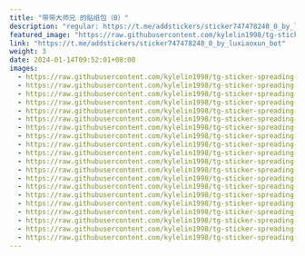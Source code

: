 ```yaml
---
title: "带带大师兄 的贴纸包（0）"
description: "regular: https://t.me/addstickers/sticker747478248_0_by_luxiaoxun_bot"
featured_image: "https://raw.githubusercontent.com/kylelin1998/tg-sticker-spreading-worldwide-images/main/img/87e3824d-228c-4b22-96ca-ae80367a392d.jpg"
link: "https://t.me/addstickers/sticker747478248_0_by_luxiaoxun_bot"
weight: 3
date: 2024-01-14T09:52:01+08:00
images:
  - https://raw.githubusercontent.com/kylelin1998/tg-sticker-spreading-worldwide-images/main/img/87e3824d-228c-4b22-96ca-ae80367a392d.jpg
  - https://raw.githubusercontent.com/kylelin1998/tg-sticker-spreading-worldwide-images/main/img/314f2a2f-c2fb-49a2-b561-92fc24bc7f56.jpg
  - https://raw.githubusercontent.com/kylelin1998/tg-sticker-spreading-worldwide-images/main/img/9d6608dc-343d-4712-9931-8457cf628d90.jpg
  - https://raw.githubusercontent.com/kylelin1998/tg-sticker-spreading-worldwide-images/main/img/b8eaf851-3be9-4a24-bed2-cf0ef5ed887b.jpg
  - https://raw.githubusercontent.com/kylelin1998/tg-sticker-spreading-worldwide-images/main/img/1515d3cd-9a5b-4ef1-a9a6-51b3399c625a.jpg
  - https://raw.githubusercontent.com/kylelin1998/tg-sticker-spreading-worldwide-images/main/img/1e6ca351-09f8-4df6-9746-d06f865d2853.jpg
  - https://raw.githubusercontent.com/kylelin1998/tg-sticker-spreading-worldwide-images/main/img/42a20d00-9049-4f2d-af5c-bb139a4dc52a.jpg
  - https://raw.githubusercontent.com/kylelin1998/tg-sticker-spreading-worldwide-images/main/img/261575ab-bf91-45e7-8722-d5a6433e9f7e.jpg
  - https://raw.githubusercontent.com/kylelin1998/tg-sticker-spreading-worldwide-images/main/img/bf87b247-77ea-4ee9-9e24-643fae63f841.jpg
  - https://raw.githubusercontent.com/kylelin1998/tg-sticker-spreading-worldwide-images/main/img/3083a150-2dea-4444-b5ad-a9a8f5a31106.jpg
  - https://raw.githubusercontent.com/kylelin1998/tg-sticker-spreading-worldwide-images/main/img/d033e79f-6fd9-44a4-8e22-b21dac26e0c1.jpg
  - https://raw.githubusercontent.com/kylelin1998/tg-sticker-spreading-worldwide-images/main/img/744a7f23-b675-476d-a279-296379ad7838.jpg
  - https://raw.githubusercontent.com/kylelin1998/tg-sticker-spreading-worldwide-images/main/img/f87d2e1a-4e28-4631-9ee8-102a1d95763b.jpg
  - https://raw.githubusercontent.com/kylelin1998/tg-sticker-spreading-worldwide-images/main/img/81216e8c-fc7f-4f93-8187-7b7ec181573e.jpg
  - https://raw.githubusercontent.com/kylelin1998/tg-sticker-spreading-worldwide-images/main/img/4562b980-65ee-422c-a960-4d912465224c.jpg
  - https://raw.githubusercontent.com/kylelin1998/tg-sticker-spreading-worldwide-images/main/img/3043137c-9356-438d-9285-93b8a70fb32c.jpg
  - https://raw.githubusercontent.com/kylelin1998/tg-sticker-spreading-worldwide-images/main/img/6d5e8343-1e63-4144-a937-63ade096eaf6.jpg
  - https://raw.githubusercontent.com/kylelin1998/tg-sticker-spreading-worldwide-images/main/img/553ffac3-5fe7-431b-a824-206080206765.jpg
  - https://raw.githubusercontent.com/kylelin1998/tg-sticker-spreading-worldwide-images/main/img/345cccab-d4de-4099-bc6a-5ae9f5b9eaf3.jpg
  - https://raw.githubusercontent.com/kylelin1998/tg-sticker-spreading-worldwide-images/main/img/bdb087c2-7573-403d-b7d8-9d279cd9d0f4.jpg
---
```

